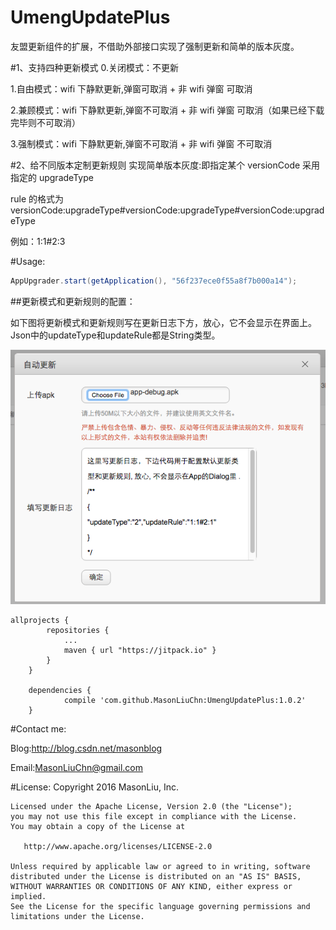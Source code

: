 # UmengUpdatePlus

友盟更新组件的扩展，不借助外部接口实现了强制更新和简单的版本灰度。


#1、支持四种更新模式
0.关闭模式：不更新

1.自由模式：wifi 下静默更新,弹窗可取消  +   非 wifi 弹窗 可取消

2.兼顾模式：wifi 下静默更新,弹窗不可取消 +   非 wifi 弹窗 可取消（如果已经下载完毕则不可取消）

3.强制模式：wifi 下静默更新,弹窗不可取消 +   非 wifi 弹窗 不可取消

#2、给不同版本定制更新规则
实现简单版本灰度:即指定某个 versionCode 采用指定的 upgradeType

rule 的格式为versionCode:upgradeType#versionCode:upgradeType#versionCode:upgradeType

例如：1:1#2:3

#Usage: 
```java
AppUpgrader.start(getApplication(), "56f237ece0f55a8f7b000a14");
```
##更新模式和更新规则的配置：

如下图将更新模式和更新规则写在更新日志下方，放心，它不会显示在界面上。Json中的updateType和updateRule都是String类型。

<img src="https://github.com/MasonLiuChn/UmengUpdatePlus/raw/master/app/doc/1.png"/>

```goovy
allprojects {
		repositories {
			...
			maven { url "https://jitpack.io" }
		}
	}
	
	dependencies {
	        compile 'com.github.MasonLiuChn:UmengUpdatePlus:1.0.2'
	}
```

#Contact me:

Blog:http://blog.csdn.net/masonblog

Email:MasonLiuChn@gmail.com

#License:
    Copyright 2016 MasonLiu, Inc.

    Licensed under the Apache License, Version 2.0 (the "License");
    you may not use this file except in compliance with the License.
    You may obtain a copy of the License at

       http://www.apache.org/licenses/LICENSE-2.0

    Unless required by applicable law or agreed to in writing, software
    distributed under the License is distributed on an "AS IS" BASIS,
    WITHOUT WARRANTIES OR CONDITIONS OF ANY KIND, either express or implied.
    See the License for the specific language governing permissions and
    limitations under the License.


